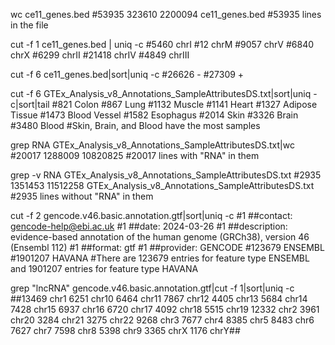 wc ce11_genes.bed
#53935  323610 2200094 ce11_genes.bed
#53935 lines in the file

cut -f 1 ce11_genes.bed | uniq -c
#5460 chrI
  #12 chrM
#9057 chrV
#6840 chrX
#6299 chrII
#21418 chrIV
#4849 chrIII

cut -f 6 ce11_genes.bed|sort|uniq -c
#26626 -
#27309 +

cut -f 6 GTEx_Analysis_v8_Annotations_SampleAttributesDS.txt|sort|uniq -c|sort|tail
#821 Colon
 #867 Lung
#1132 Muscle
#1141 Heart
#1327 Adipose Tissue
#1473 Blood Vessel
#1582 Esophagus
#2014 Skin
#3326 Brain
#3480 Blood
#Skin, Brain, and Blood have the most samples

grep RNA GTEx_Analysis_v8_Annotations_SampleAttributesDS.txt|wc
#20017 1288009 10820825
#20017 lines with "RNA" in them

grep -v RNA GTEx_Analysis_v8_Annotations_SampleAttributesDS.txt
#2935 1351453 11512258 GTEx_Analysis_v8_Annotations_SampleAttributesDS.txt
#2935 lines without "RNA" in them


cut -f 2 gencode.v46.basic.annotation.gtf|sort|uniq -c
#1 ##contact: gencode-help@ebi.ac.uk
   #1 ##date: 2024-03-26
   #1 ##description: evidence-based annotation of the human genome (GRCh38), version 46 (Ensembl 112)
   #1 ##format: gtf
   #1 ##provider: GENCODE
#123679 ENSEMBL
#1901207 HAVANA
#There are 123679 entries for feature type ENSEMBL and 1901207 entries for feature type HAVANA

grep "lncRNA" gencode.v46.basic.annotation.gtf|cut -f 1|sort|uniq -c
##13469 chr1
6251 chr10
6464 chr11
7867 chr12
4405 chr13
5684 chr14
7428 chr15
6937 chr16
6720 chr17
4092 chr18
5515 chr19
12332 chr2
3961 chr20
3284 chr21
3275 chr22
9268 chr3
7677 chr4
8385 chr5
8483 chr6
7627 chr7
7598 chr8
5398 chr9
3365 chrX
1176 chrY##
